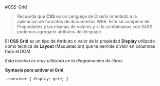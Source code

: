 #CSS-Grid
>Recuerda que **CSS** es un Lenguaje de Diseño orientado a la aplicacion de formatos de documentos WEB. Este se compene de Propiedades y las mismas de valores y si lo combinamos con SASS podemos agregarle atributos del lenguaje.

El **CSS Grid** es un tipo de Atributo o valor de la propiedad **Display** utilizado como tecnica de **Layout** (Maquetacion) que te permite dividir en columnas todo el DOM.

*Esta tecnica es muy utilizada en la diagramacion de libros.*

**Syntaxis para activar el Grid**

``.container {
    display: grid;
}``

